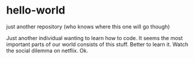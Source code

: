 # hello-world
just another repository (who knows where this one will go though)

Just another individual wanting to learn how to code.
It seems the most important parts of our world consists of this stuff.
Better to learn it.
Watch the social dilemma on netflix.
Ok.
